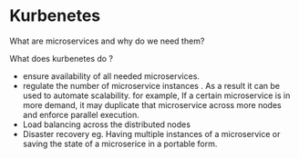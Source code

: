 # Kurbenetes

What are microservices and why do we need them?  

What does kurbenetes do ?
- ensure availability of all needed microservices.
- regulate the number of microservice instances . As a result it can be used to automate scalability. for example, If a certain microservice is in more demand, it may duplicate that microservice across more nodes and enforce parallel execution.
- Load balancing across the distributed nodes
- Disaster recovery eg. Having multiple instances of a microservice or saving the state of a microserice in a portable form.